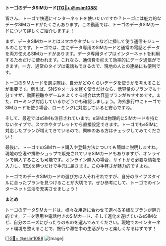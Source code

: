 **トーゴのデータSIMカード[[TG💪+ @esim1088](https://t.me/s/esim1088)]**

皆さん、トーゴで快適にインターネットを使いたいですか？トーゴには魅力的なデータSIMカードがたくさんあります。この動画では、トーゴのデータSIMカードについて詳しくご紹介しますよ！

まず、データSIMカードとはスマホやタブレットなどに挿して使う通信モジュールのことです。トーゴでは、主にデータ専用のSIMカードと通常の電話とデータを両方使えるSIMカードがあります。データ専用タイプはインターネットを利用するためだけに使われます。これなら、通信費を抑えて効率的にデータ通信ができます。一方、通常のタイプは電話もできるので、現地の人との連絡にも便利です。

トーゴのSIMカードを選ぶ際は、自分がどのくらいデータを使うかを考えることが重要です。例えば、SNSやメールを軽く使うだけなら、低容量のプランでも十分ですが、動画視聴やゲームをよくする場合は大容量プランがおすすめです。また、ローミング対応しているかどうかも確認しましょう。海外旅行中にトーゴでSIMカードを使う場合、ローミングに対応していると安心ですね。

そして、最近ではeSIMも注目されています。eSIMは物理的にSIMカードを持たないタイプで、スマホやタブレットから直接設定できます。トーゴでもeSIMに対応したプランが増えてきているので、興味のある方はチェックしてみてください！

最後に、トーゴでのSIMカード購入や登録方法についても簡単に説明しますね。現地の空港や携帯ショップで販売されているSIMカードもありますが、オンラインで購入することも可能です。オンライン購入の場合、サイトから必要な情報を入力し、配送を待つだけで手元に届きます。この手軽さが魅力的ですよね。

トーゴでのデータSIMカードの選び方は人それぞれですが、自分のライフスタイルに合ったプランを見つけることが大切です。ぜひ参考にして、トーゴでのインターネット生活を充実させましょう！

**まとめ**

トーゴのデータSIMカードは、様々な用途に合わせて選べる多様なプランが魅力的です。データ専用や電話付きのSIMカード、そして進化を遂げているeSIMなど、自分のニーズにぴったりのものを選んでみてください。現地でのインターネット環境を整えることで、旅行や滞在中の生活がもっと楽しくなるはずです！

[[TG💪+ @esim1088](https://t.me/s/esim1088) ![Image](https://i.postimg.cc/Y0z9fWf4/image.png)]